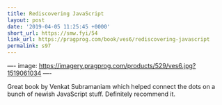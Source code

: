 ```yaml
---
title: Rediscovering JavaScript
layout: post
date: '2019-04-05 11:25:45 +0000'
short_url: https://smw.fyi/54
link_url: https://pragprog.com/book/ves6/rediscovering-javascript
permalink: s97
---
```

—-
image: https://imagery.pragprog.com/products/529/ves6.jpg?1519061034
—-

Great book by Venkat Subramaniam which helped connect the dots on a bunch of newish JavaScript stuff. Definitely recommend it.

